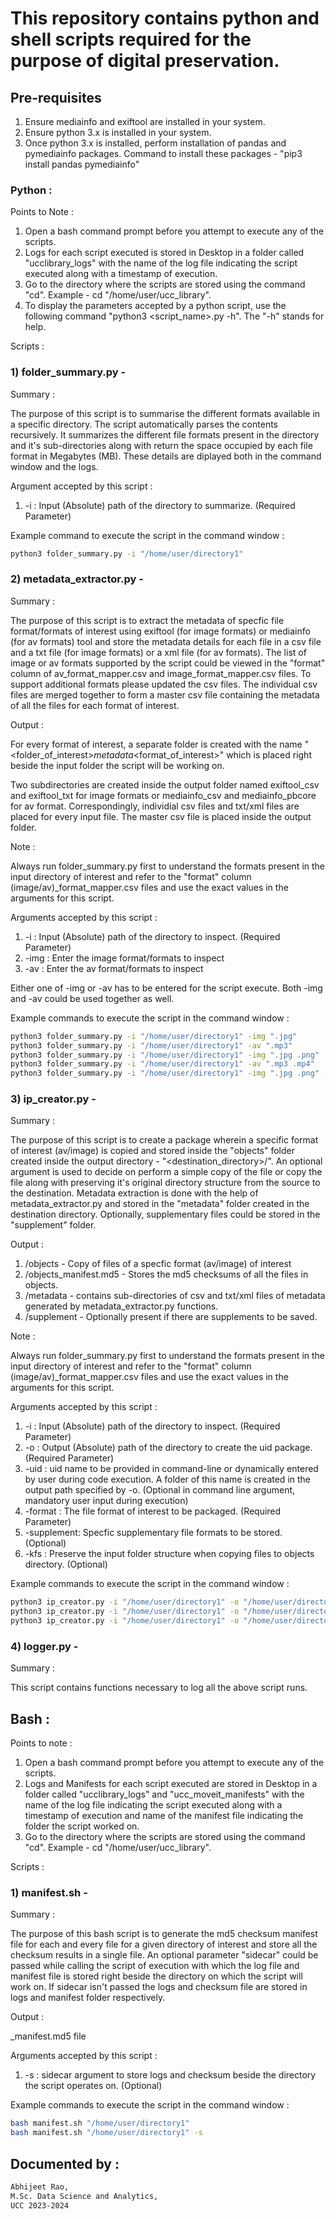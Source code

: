 # This repository contains python and shell scripts required for the purpose of digital preservation.

## Pre-requisites

1) Ensure mediainfo and exiftool are installed in your system.
2) Ensure python 3.x is installed in your system.
3) Once python 3.x is installed, perform installation of pandas and pymediainfo packages.
   Command to install these packages - "pip3 install pandas pymediainfo"

### Python :

Points to Note : 
    
1) Open a bash command prompt before you attempt to execute any of the scripts. 
2) Logs for each script executed is stored in Desktop in a folder called "ucclibrary_logs" with the name of the log file indicating the script executed along with a timestamp of execution.
3) Go to the directory where the scripts are stored using the command "cd". Example - cd "/home/user/ucc_library".
4) To display the parameters accepted by a python script, use the following command "python3 <script_name>.py -h". The "-h" stands for help.
    
Scripts :
### 1) folder_summary.py - 
    
Summary : 
    
The purpose of this script is to summarise the different formats available in a specific directory. The script automatically parses the contents recursively. It summarizes the different file formats present in the directory and it's sub-directories along with return the space occupied by each file format in Megabytes (MB). These details are diplayed both in the command window and the logs.

Argument accepted by this script :
    
1) -i : Input (Absolute) path of the directory to summarize. 
        (Required Parameter)
        
Example command to execute the script in the command window :

```bash
python3 folder_summary.py -i "/home/user/directory1"
```

### 2) metadata_extractor.py - 
    
Summary :
    
The purpose of this script is to extract the metadata of specfic file format/formats of interest using exiftool (for image formats) or mediainfo (for av formats) tool and store the metadata details for each file in a csv file and a txt file (for image formats) or a xml file (for av formats). The list of image or av formats supported by the script could be viewed in the "format" column of av_format_mapper.csv and image_format_mapper.csv files. To support additional formats please updated the csv files. The individual csv files are merged together to form a master csv file containing the metadata of all the files for each format of interest.

Output :
    
For every format of interest, a separate folder is created with the name "<folder_of_interest>_metadata_<format_of_interest>" which is placed right beside the input folder the script will be working on.

Two subdirectories are created inside the output folder named exiftool_csv and exiftool_txt for image formats or mediainfo_csv and mediainfo_pbcore for av format. Correspondingly, individial csv files and txt/xml files are placed for every input file. The master csv file is placed inside the output folder.

Note : 
    
Always run folder_summary.py first to understand the formats present in the input directory of interest and refer to the "format" column (image/av)_format_mapper.csv files and use the exact values in the arguments for this script.

Arguments accepted by this script :
    
1) -i : Input (Absolute) path of the directory to inspect. 
                    (Required Parameter)
2) -img :  Enter the image format/formats to inspect
3) -av : Enter the av format/formats to inspect
    
Either one of -img or -av has to be entered for the script execute. Both -img and -av could be used together as well. 

Example commands to execute the script in the command window :

```bash
python3 folder_summary.py -i "/home/user/directory1" -img ".jpg"
python3 folder_summary.py -i "/home/user/directory1" -av ".mp3"
python3 folder_summary.py -i "/home/user/directory1" -img ".jpg .png"
python3 folder_summary.py -i "/home/user/directory1" -av ".mp3 .mp4"
python3 folder_summary.py -i "/home/user/directory1" -img ".jpg .png" -av ".mp3 .mp4"
```

### 3) ip_creator.py -
    
Summary : 
    
The purpose of this script is to create a package wherein a specific format of interest (av/image) is copied and stored inside the "objects" folder created inside the output directory - "<destination_directory>/<uid>". An optional argument is used to decide on perform a simple copy of the file or copy the file along with preserving it's original directory structure from the source to the destination. Metadata extraction is done with the help of metadata_extractor.py and stored in the "metadata" folder created in the destination directory. Optionally, supplementary files could be stored in the "supplement" folder.
        
Output : 
1) <output-directory>/objects - Copy of files of a specfic format (av/image) of interest 
2) <output-directory>/objects_manifest.md5 - Stores the md5 checksums of all the files in objects.
3) <output-directory>/metadata - contains sub-directories of csv and txt/xml files of metadata generated by metadata_extractor.py functions.
4) <output-directory>/supplement - Optionally present if there are supplements to be saved.
        
Note : 
    
Always run folder_summary.py first to understand the formats present in the input directory of interest and refer to the "format" column (image/av)_format_mapper.csv files and use the exact values in the arguments for this script.
        
Arguments accepted by this script :

1) -i : Input (Absolute) path of the directory to inspect. 
        (Required Parameter)
2) -o : Output (Absolute) path of the directory to create the uid package. 
        (Required Parameter)
3) -uid : uid name to be provided in command-line or dynamically entered by user during code execution. A folder of this name is created in the output path specified by -o.
        (Optional in command line argument, mandatory user input during execution)
4) -format : The file format of interest to be packaged.
        (Required Parameter) 
5) -supplement: Specfic supplementary file formats to be stored.
        (Optional)
6) -kfs : Preserve the input folder structure when copying files to objects directory.
        (Optional)

Example commands to execute the script in the command window :

```bash
python3 ip_creator.py -i "/home/user/directory1" -o "/home/user/directory4" -uid "dooa1212" -format ".jpg" -supplement ".pdf" -p
python3 ip_creator.py -i "/home/user/directory1" -o "/home/user/directory4" -uid "dooa1212" -format ".tif"
python3 ip_creator.py -i "/home/user/directory1" -o "/home/user/directory4" -uid "dooa1212" -format ".jpg" -supplement ".xlsx .pdf"
```
    
### 4) logger.py -
    
Summary :
    
This script contains functions necessary to log all the above script runs.


## Bash : 
    
Points to note :
    
1) Open a bash command prompt before you attempt to execute any of the scripts.
2) Logs and Manifests for each script executed are stored in Desktop in a folder called "ucclibrary_logs" and "ucc_moveit_manifests" with the name of the log file indicating the script executed along with a timestamp of execution and name of the manifest file indicating the folder the script worked on.
3) Go to the directory where the scripts are stored using the command "cd". 
        Example - cd "/home/user/ucc_library".

Scripts : 

### 1) manifest.sh -
    
Summary :
    
The purpose of this bash script is to generate the md5 checksum manifest file for each and every file for a given directory of interest and store all the checksum results in a single file. An optional parameter "sidecar" could be passed while calling the script of execution with which the log file and manifest file is stored right beside the directory on which the script will work on. If sidecar isn't passed the logs and checksum file are stored in logs and manifest folder respectively.
        
Output :
    
<input-folder>_manifest.md5 file
        
Arguments accepted by this script : 
    
1) -s : sidecar argument to store logs and checksum beside the directory the script operates on.
        (Optional)
        
Example commands to execute the script in the command window :
    
```bash    
bash manifest.sh "/home/user/directory1"
bash manifest.sh "/home/user/directory1" -s
```

## Documented by :
```bash
Abhijeet Rao,
M.Sc. Data Science and Analytics,
UCC 2023-2024
```